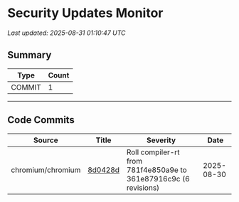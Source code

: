 # Security Updates Monitor

*Last updated: 2025-08-31 01:10:47 UTC*

## Summary
| Type | Count |
|------|-------|
| COMMIT | 1 |

---

## Code Commits

| Source | Title | Severity | Date |
|--------|-------|----------|------|
| chromium/chromium | [8d0428d](https://github.com/chromium/chromium/commit/8d0428d5211aff5f38e7d51c36726bbb9ab952b8) | Roll compiler-rt from 781f4e850a9e to 361e87916c9c (6 revisions) | 2025-08-30 |


